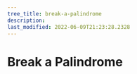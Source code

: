 ```yaml
---
tree_title: break-a-palindrome
description: 
last_modified: 2022-06-09T21:23:28.2328
---
```


# Break a Palindrome
